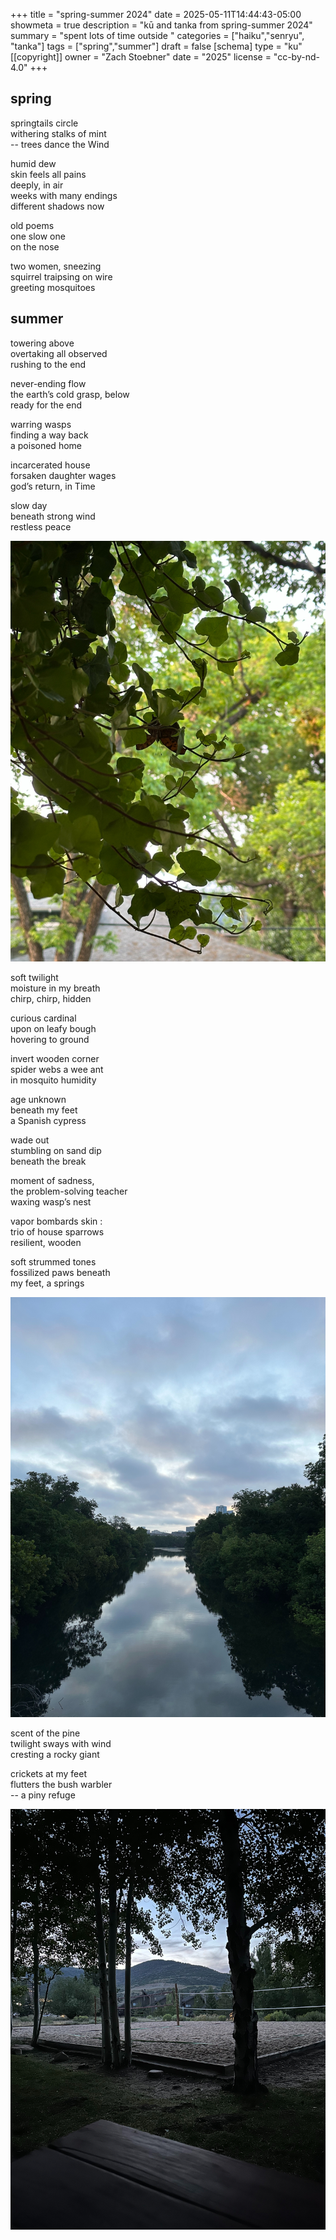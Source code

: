 +++
title = "spring-summer 2024"
date = 2025-05-11T14:44:43-05:00
showmeta = true
description = "kū and tanka from spring-summer 2024"
summary = "spent lots of time outside "
categories = ["haiku","senryu", "tanka"]
tags = ["spring","summer"]
draft = false
[schema]
  type = "ku"
[[copyright]]
  owner = "Zach Stoebner"
  date = "2025"
  license = "cc-by-nd-4.0"
+++

## spring

springtails circle <br>
withering stalks of mint <br>
-- trees dance the Wind <br>

humid dew <br>
skin feels all pains <br>
deeply, in air <br>
weeks with many endings <br>
different shadows now <br>

old poems <br>
one slow one <br>
on the nose <br>

two women, sneezing <br>
squirrel traipsing on wire <br>
greeting mosquitoes <br>

## summer

towering above <br>
overtaking all observed <br>
rushing to the end <br>

never-ending flow <br>
the earth’s cold grasp, below <br>
ready for the end <br>

warring wasps <br>
finding a way back <br>
a poisoned home <br>

incarcerated house <br>
forsaken daughter wages <br>
god’s return, in Time <br>

slow day <br>
beneath strong wind <br>
restless peace <br>

<img src="image/leaves.jpeg"/>

soft twilight <br>
moisture in my breath <br>
chirp, chirp, hidden <br>

curious cardinal <br>
upon on leafy bough <br>
hovering to ground <br>

invert wooden corner <br>
spider webs a wee ant <br>
in mosquito humidity <br>

age unknown <br>
beneath my feet <br>
a Spanish cypress <br>

wade out <br>
stumbling on sand dip <br>
beneath the break <br>

moment of sadness, <br>
the problem-solving teacher <br>
waxing wasp’s nest <br>

vapor bombards skin : <br>
trio of house sparrows <br>
resilient, wooden <br>

soft strummed tones <br>
fossilized paws beneath <br>
my feet, a springs <br>

<img src="image/barton.jpeg"/>

scent of the pine <br>
twilight sways with wind <br>
cresting a rocky giant <br>

crickets at my feet <br>
flutters the bush warbler <br>
-- a piny refuge <br>

<img src="image/pc_pines.jpeg"/>
